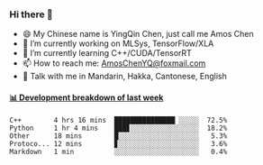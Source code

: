 ### Hi there 👋
- 😄 My Chinese name is YingQin Chen, just call me Amos Chen
- 🔭 I’m currently working on MLSys, TensorFlow/XLA
- 🌱 I’m currently learning C++/CUDA/TensorRT
- 📫 How to reach me: AmosChenYQ@foxmail.com
- 💬 Talk with me in Mandarin, Hakka, Cantonese, English

<!-- waka-box start -->
#### <a href="https://gist.github.com/becb911736b10de673d72f2a472b1e52" target="_blank">📊 Development breakdown of last week</a>
```text
C++        4 hrs 16 mins  ███████████████▏░░░░░  72.5%
Python     1 hr 4 mins    ███▊░░░░░░░░░░░░░░░░░  18.2%
Other      18 mins        █░░░░░░░░░░░░░░░░░░░░   5.3%
Protoco... 12 mins        ▊░░░░░░░░░░░░░░░░░░░░   3.6%
Markdown   1 min          ░░░░░░░░░░░░░░░░░░░░░   0.4%
```
<!-- waka-box end -->


<!--
**AmosChenYQ/AmosChenYQ** is a ✨ _special_ ✨ repository because its `README.md` (this file) appears on your GitHub profile.

Here are some ideas to get you started:

- 🔭 I’m currently working on 
- 🌱 I’m currently learning ...
- 👯 I’m looking to collaborate on ...
- 🤔 I’m looking for help with ...
- 📫 How to reach me: AmosChenYQ@foxmail.com
- 😄 Pronouns: ...
- ⚡ Fun fact: ...
-->
